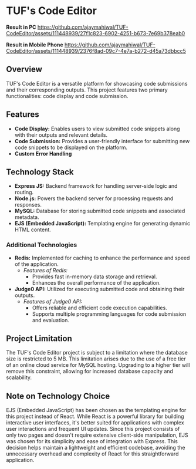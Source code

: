 # TUF's Code Editor

**Result in PC**
https://github.com/ajaymahiwal/TUF-CodeEditor/assets/111448939/27f1c823-6902-4251-b673-7e69b378eab0

**Result in Mobile Phone**
https://github.com/ajaymahiwal/TUF-CodeEditor/assets/111448939/2376f8ad-09c7-4e7a-b272-d45a73dbbcc5



## Overview
TUF's Code Editor is a versatile platform for showcasing code submissions and their corresponding outputs. This project features two primary functionalities: code display and code submission.

## Features
- **Code Display:** Enables users to view submitted code snippets along with their outputs and relevant details.
- **Code Submission:** Provides a user-friendly interface for submitting new code snippets to be displayed on the platform.
- **Custom Error Handling** 

## Technology Stack
- **Express JS:** Backend framework for handling server-side logic and routing.
- **Node.js:** Powers the backend server for processing requests and responses.
- **MySQL:** Database for storing submitted code snippets and associated metadata.
- **EJS (Embedded JavaScript):** Templating engine for generating dynamic HTML content.

### Additional Technologies
- **Redis:** Implemented for caching to enhance the performance and speed of the application.
  - *Features of Redis:*
    - Provides fast in-memory data storage and retrieval.
    - Enhances the overall performance of the application.
- **Judge0 API:** Utilized for executing submitted code and obtaining their outputs.
  - *Features of Judge0 API:*
    - Offers reliable and efficient code execution capabilities.
    - Supports multiple programming languages for code submission and evaluation.

## Project Limitation
The TUF's Code Editor project is subject to a limitation where the database size is restricted to 5 MB. This limitation arises due to the use of a free tier of an online cloud service for MySQL hosting. Upgrading to a higher tier will remove this constraint, allowing for increased database capacity and scalability.

## Note on Technology Choice
EJS (Embedded JavaScript) has been chosen as the templating engine for this project instead of React. While React is a powerful library for building interactive user interfaces, it's better suited for applications with complex user interactions and frequent UI updates. Since this project consists of only two pages and doesn't require extensive client-side manipulation, EJS was chosen for its simplicity and ease of integration with Express. This decision helps maintain a lightweight and efficient codebase, avoiding the unnecessary overhead and complexity of React for this straightforward application.
